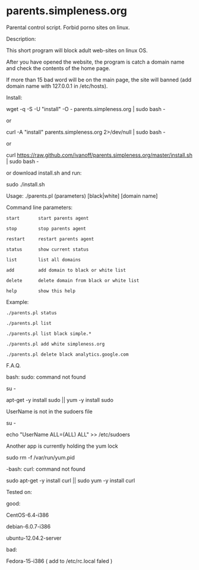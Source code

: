 parents.simpleness.org
======================

Parental control script. Forbid porno sites on linux.


Description:

This short program will block adult web-sites on linux OS.

After you have opened the website, the program is catch a domain name and check the contents of the home page.

If more than 15 bad word will be on the main page, the site will banned (add domain name with 127.0.0.1 in /etc/hosts).

Install:

wget -q -S -U "install" -O - parents.simpleness.org | sudo bash - 

or

curl -A "install" parents.simpleness.org 2>/dev/null | sudo bash - 

or

curl https://raw.github.com/ivanoff/parents.simpleness.org/master/install.sh | sudo bash -

or download install.sh and run: 

sudo ./install.sh

Usage:  ./parents.pl (parameters) [black|white] [domain name]

Command line parameters:

    start       start parents agent

    stop        stop parents agent

    restart     restart parents agent

    status      show current status

    list        list all domains

    add         add domain to black or white list

    delete      delete domain from black or white list

    help        show this help

Example:

    ./parents.pl status

    ./parents.pl list

    ./parents.pl list black simple.*

    ./parents.pl add white simpleness.org

    ./parents.pl delete black analytics.google.com

F.A.Q.

bash: sudo: command not found 

su -

apt-get -y install sudo || yum -y install sudo 

UserName is not in the sudoers file

su -

echo "UserName ALL=(ALL) ALL" >> /etc/sudoers 

Another app is currently holding the yum lock

sudo rm -f /var/run/yum.pid

-bash: curl: command not found

sudo apt-get -y install curl || sudo yum -y install curl 


Tested on:

good: 

CentOS-6.4-i386

debian-6.0.7-i386

ubuntu-12.04.2-server

bad: 

Fedora-15-i386 ( add to /etc/rc.local faled )
